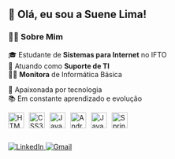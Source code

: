 ## 👋 Olá, eu sou a Suene Lima!

### 👩‍💻 Sobre Mim

🎓 Estudante de **Sistemas para Internet** no IFTO  
💼 Atuando como **Suporte de TI**  
🧑‍🏫 **Monitora** de Informática Básica

🚀 Apaixonada por tecnologia  
📚 Em constante aprendizado e evolução


<div style="display: flex; gap: 10px; flex-wrap: wrap;">
  <img height="32" src="https://cdn.jsdelivr.net/gh/devicons/devicon/icons/html5/html5-original.svg" alt="HTML5">
  <img height="32" src="https://cdn.jsdelivr.net/gh/devicons/devicon/icons/css3/css3-original.svg" alt="CSS3">
  <img height="32" src="https://cdn.jsdelivr.net/gh/devicons/devicon/icons/javascript/javascript-original.svg" alt="JavaScript">
  <img height="32" src="https://cdn.jsdelivr.net/gh/devicons/devicon/icons/android/android-original.svg" alt="Android">
  <img height="32" src="https://cdn.jsdelivr.net/gh/devicons/devicon/icons/java/java-original.svg" alt="Java">
  <img height="32" src="https://cdn.jsdelivr.net/gh/devicons/devicon/icons/spring/spring-original.svg" alt="Spring">
</div>


## 

<div> 
  <a href="https://www.linkedin.com/in/suene-ferreira-543050223" target="_blank">
    <img src="https://img.shields.io/badge/-LinkedIn-%230077B5?style=for-the-badge&logo=linkedin&logoColor=white" alt="LinkedIn">
  </a>
  <a href="mailto:suenelima94@gmail.com?subject=Contato%20via%20GitHub">
    <img src="https://img.shields.io/badge/Gmail-D14836?style=for-the-badge&logo=gmail&logoColor=white" alt="Gmail">
  </a>
</div>
